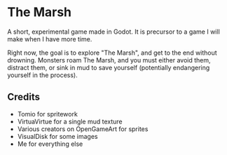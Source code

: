 # The Marsh

A short, experimental game made in Godot. It is precursor to a game I will make when I have more time.

Right now, the goal is to explore "The Marsh", and get to the end without drowning. Monsters roam The Marsh, and you must either avoid them, distract them, or sink in mud to save yourself (potentially endangering yourself in the process).

## Credits

* Tomio for spritework
* VirtuaVirtue for a single mud texture
* Various creators on OpenGameArt for sprites
* VisualDisk for some images
* Me for everything else
